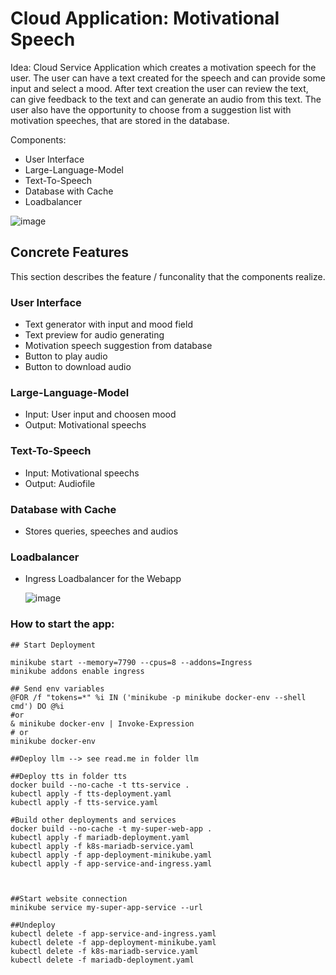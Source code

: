 # Cloud Application: Motivational Speech

Idea: Cloud Service Application which creates a motivation speech for the user. 
The user can have a text created for the speech and can provide some input and select a mood. 
After text creation the user can review the text, can give feedback to the text and can generate an audio from this text.
The user also have the opportunity to choose from a suggestion list with motivation speeches, that are stored in the database.

Components:
- User Interface
- Large-Language-Model
- Text-To-Speech
- Database with Cache
- Loadbalancer

![image](https://github.com/user-attachments/assets/68b8af22-963e-478f-ada5-5be8d000142a)


## Concrete Features

This section describes the feature / funconality that the components realize.


### User Interface 
- Text generator with input and mood field
- Text preview for audio generating
- Motivation speech suggestion from database
- Button to play audio
- Button to download audio 


### Large-Language-Model 
- Input: User input and choosen mood
- Output: Motivational speechs


### Text-To-Speech 
- Input: Motivational speechs
- Output: Audiofile


### Database with Cache 
- Stores queries, speeches and audios


### Loadbalancer 
- Ingress Loadbalancer for the Webapp



  ![image](https://github.com/user-attachments/assets/bbd017e6-d451-45e6-af28-1a78a0b5d582)


### How to start the app:

```
## Start Deployment

minikube start --memory=7790 --cpus=8 --addons=Ingress 
minikube addons enable ingress

## Send env variables
@FOR /f "tokens=*" %i IN ('minikube -p minikube docker-env --shell cmd') DO @%i
#or 
& minikube docker-env | Invoke-Expression
# or
minikube docker-env

##Deploy llm --> see read.me in folder llm

##Deploy tts in folder tts 
docker build --no-cache -t tts-service .
kubectl apply -f tts-deployment.yaml
kubectl apply -f tts-service.yaml

#Build other deployments and services
docker build --no-cache -t my-super-web-app .
kubectl apply -f mariadb-deployment.yaml
kubectl apply -f k8s-mariadb-service.yaml
kubectl apply -f app-deployment-minikube.yaml
kubectl apply -f app-service-and-ingress.yaml



##Start website connection
minikube service my-super-app-service --url 

##Undeploy
kubectl delete -f app-service-and-ingress.yaml
kubectl delete -f app-deployment-minikube.yaml
kubectl delete -f k8s-mariadb-service.yaml
kubectl delete -f mariadb-deployment.yaml
```
